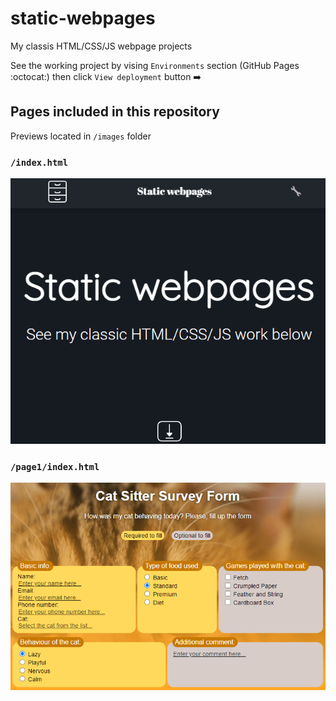 # static-webpages
My classis HTML/CSS/JS webpage projects

See the working project by vising `Environments` section (GitHub Pages :octocat:) then click `View deployment` button ➡️

## Pages included in this repository
Previews located in `/images` folder

### `/index.html`
![](images/page0.png)
### `/page1/index.html`
![](images/page1.png)

